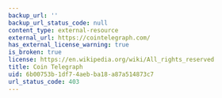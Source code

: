 ```yaml
---
backup_url: ''
backup_url_status_code: null
content_type: external-resource
external_url: https://cointelegraph.com/
has_external_license_warning: true
is_broken: true
license: https://en.wikipedia.org/wiki/All_rights_reserved
title: Coin Telegraph
uid: 6b00753b-1df7-4aeb-ba18-a87a514873c7
url_status_code: 403
---
```

